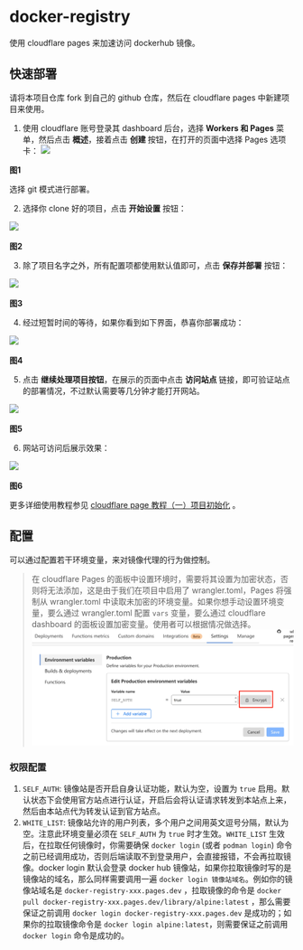 # docker-registry
使用 cloudflare pages 来加速访问 dockerhub 镜像。

## 快速部署
请将本项目仓库 fork 到自己的 github 仓库，然后在 cloudflare pages 中新建项目来使用。
1. 使用 cloudflare 账号登录其 dashboard 后台，选择 **Workers 和 Pages** 菜单，然后点击 **概述**，接着点击 **创建** 按钮，在打开的页面中选择 Pages 选项卡：
![](docs/init_with_git.png)

**图1**

选择 git 模式进行部署。

2. 选择你 clone 好的项目，点击 **开始设置** 按钮：

![](docs/select_project.png)

**图2**

3. 除了项目名字之外，所有配置项都使用默认值即可，点击 **保存并部署** 按钮：

![](docs/save_config.png)

**图3**

4. 经过短暂时间的等待，如果你看到如下界面，恭喜你部署成功：

![](docs/deploy_finished.png)

**图4**

5. 点击 **继续处理项目按钮**，在展示的页面中点击 **访问站点** 链接，即可验证站点的部署情况，不过默认需要等几分钟才能打开网站。

![](docs/show_url.png)

**图5**

6. 网站可访问后展示效果：

![](docs/site_content.png)

**图6**

更多详细使用教程参见 [cloudflare page 教程（一）项目初始化](https://blog.whyun.com/posts/project-init-on-cloudflare-pages/) 。

## 配置
可以通过配置若干环境变量，来对镜像代理的行为做控制。

> 在 cloudflare Pages 的面板中设置环境时，需要将其设置为加密状态，否则将无法添加，这是由于我们在项目中启用了 wrangler.toml，Pages 将强制从 wrangler.toml 中读取未加密的环境变量。如果你想手动设置环境变量，要么通过 wrangler.toml 配置 `vars` 变量，要么通过 cloudflare dashboard 的面板设置加密变量。使用者可以根据情况做选择。
> ![](docs/set_variable_secret.png)
### 权限配置
1. `SELF_AUTH`: 镜像站是否开启自身认证功能，默认为空，设置为 `true` 启用。默认状态下会使用官方站点进行认证，开启后会将认证请求转发到本站点上来，然后由本站点代为转发认证到官方站点。
2. `WHITE_LIST`: 镜像站允许的用户列表，多个用户之间用英文逗号分隔，默认为空。注意此环境变量必须在 `SELF_AUTH` 为 `true` 时才生效。`WHITE_LIST` 生效后，在拉取任何镜像时，你需要确保 `docker login` (或者 `podman login`) 命令之前已经调用成功，否则后端读取不到登录用户，会直接报错，不会再拉取镜像。docker login 默认会登录 docker hub 镜像站，如果你拉取镜像时写的是镜像站的域名，那么同样需要调用一遍 `docker login 镜像站域名`。例如你的镜像站域名是 `docker-registry-xxx.pages.dev` ，拉取镜像的命令是 `docker pull docker-registry-xxx.pages.dev/library/alpine:latest` ，那么需要保证之前调用 `docker login docker-registry-xxx.pages.dev` 是成功的；如果你的拉取镜像命令是 `docker login alpine:latest`，则需要保证之前调用 `docker login` 命令是成功的。

